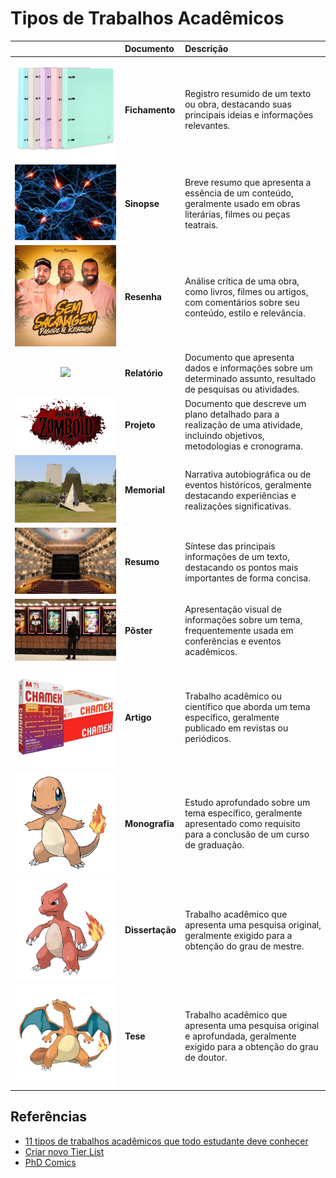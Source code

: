 # Tipos de Trabalhos Acadêmicos

|                                                     | Documento       | Descrição                                                                                                                     |
|:---------------------------------------------------:|:----------------|:------------------------------------------------------------------------------------------------------------------------------|
| <img src="imagens/tipos_trabalhos/fichamento.jpg">  | **Fichamento**  | Registro resumido de um texto ou obra, destacando suas principais ideias e informações relevantes.                            |
|   <img src="imagens/tipos_trabalhos/sinopse.jpg">   | **Sinopse**     | Breve resumo que apresenta a essência de um conteúdo, geralmente usado em obras literárias, filmes ou peças teatrais.         |
|   <img src="imagens/tipos_trabalhos/resenha.jpg">   | **Resenha**     | Análise crítica de uma obra, como livros, filmes ou artigos, com comentários sobre seu conteúdo, estilo e relevância.         |
|  <img src="imagens/tipos_trabalhos/relatório.jpg">  | **Relatório**   | Documento que apresenta dados e informações sobre um determinado assunto, resultado de pesquisas ou atividades.               |
|   <img src="imagens/tipos_trabalhos/projeto.png">   | **Projeto**     | Documento que descreve um plano detalhado para a realização de uma atividade, incluindo objetivos, metodologias e cronograma. |
|  <img src="imagens/tipos_trabalhos/memorial.jpg">   | **Memorial**    | Narrativa autobiográfica ou de eventos históricos, geralmente destacando experiências e realizações significativas.           |
|   <img src="imagens/tipos_trabalhos/resumo.jpg">    | **Resumo**      | Síntese das principais informações de um texto, destacando os pontos mais importantes de forma concisa.                       |
|   <img src="imagens/tipos_trabalhos/poster.png">    | **Pôster**      | Apresentação visual de informações sobre um tema, frequentemente usada em conferências e eventos acadêmicos.                  |
|    <img src="imagens/tipos_trabalhos/paper.jpg">    | **Artigo**      | Trabalho acadêmico ou científico que aborda um tema específico, geralmente publicado em revistas ou periódicos.               |
| <img src="imagens/tipos_trabalhos/monografia.png">  | **Monografia**  | Estudo aprofundado sobre um tema específico, geralmente apresentado como requisito para a conclusão de um curso de graduação. |
| <img src="imagens/tipos_trabalhos/dissertação.png"> | **Dissertação** | Trabalho acadêmico que apresenta uma pesquisa original, geralmente exigido para a obtenção do grau de mestre.                 |
|    <img src="imagens/tipos_trabalhos/tese.png">     | **Tese**        | Trabalho acadêmico que apresenta uma pesquisa original e aprofundada, geralmente exigido para a obtenção do grau de doutor.   |


## Referências

* [11 tipos de trabalhos acadêmicos que todo estudante deve conhecer](https://doity.com.br/blog/trabalhos-academicos/)
* [Criar novo Tier List](https://tiermaker.com/create/new/)
* [PhD Comics](https://phdcomics.com)